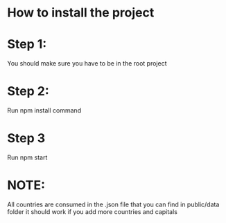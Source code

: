 # How to install the project

# Step 1: 
You should make sure you have to be in the root project

# Step 2:
 Run npm install command

# Step 3
Run npm start

# NOTE: 

All countries are consumed in the .json file that you can find in public/data folder it should work if you add more countries and capitals